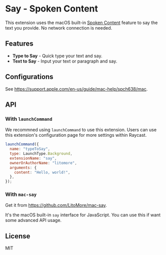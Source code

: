 # Say - Spoken Content

This extension uses the macOS built-in [Spoken Content](https://www.youtube.com/watch?v=yiZzm24uSsE) feature to say the text you provide. No network connection is needed.

## Features

- **Type to Say** - Quick type your text and say.
- **Text to Say** - Input your text or paragraph and say.

## Configurations

See https://support.apple.com/en-us/guide/mac-help/spch638/mac.

## API

### With `launchCommand`

We recommned using `launchCommand` to use this extension. Users can use this extension's configuration page for more settings within Raycast.

```javascript
launchCommand({
  name: "typeToSay",
  type: LaunchType.Background,
  extensionName: "say",
  ownerOrAuthorName: "litomore",
  arguments: {
    content: "Hello, world!",
  },
});
```

### With `mac-say`

Get it from https://github.com/LitoMore/mac-say.

It's the macOS built-in `say` interface for JavaScript. You can use this if want some advanced API usage.

## License

MIT
